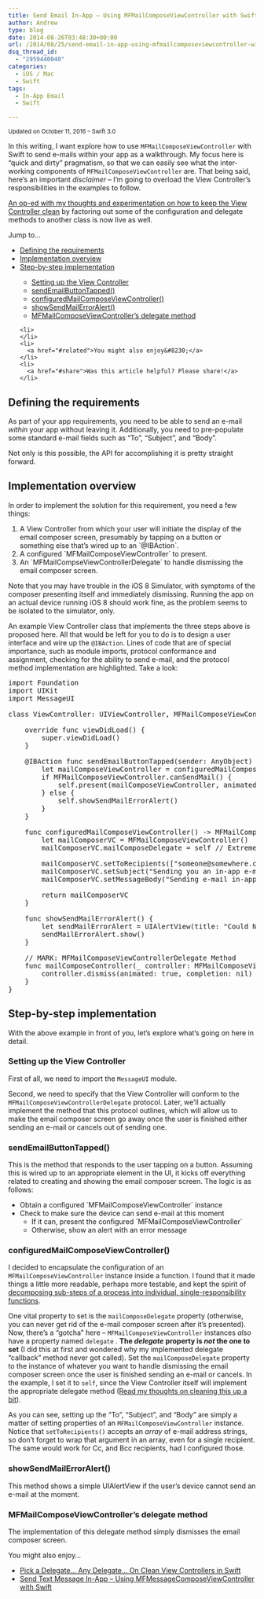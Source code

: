 ```yaml
---
title: Send Email In-App – Using MFMailComposeViewController with Swift
author: Andrew
type: blog
date: 2014-08-26T03:48:30+00:00
url: /2014/08/25/send-email-in-app-using-mfmailcomposeviewcontroller-with-swift/
dsq_thread_id:
  - "2959440040"
categories:
  - iOS / Mac
  - Swift
tags:
  - In-App Email
  - Swift

---
```

<small>Updated on October 11, 2016 &#8211; Swift 3.0</small>

In this writing, I want explore how to use `MFMailComposeViewController` with Swift to send e-mails within your app as a walkthrough. My focus here is &#8220;quick and dirty&#8221; pragmatism, so that we can easily see what the inter-working components of `MFMailComposeViewController` are. That being said, here&#8217;s an important _disclaimer_ &#8211; I&#8217;m going to overload the View Controller&#8217;s responsibilities in the examples to follow.

<a title="Pick a Delegate… Any Delegate… On Clean View Controllers in Swift" href="http://www.andrewcbancroft.com/2014/08/26/pick-a-delegate-clean-view-controllers-in-swift/" target="_blank">An op-ed with my thoughts and experimentation on how to keep the View Controller clean</a> by factoring out some of the configuration and delegate methods to another class is now live as well.

<div class="resources">
  <div class="resources-header">
    Jump to&#8230;
  </div>
  
  <ul class="resources-content">
    <li>
      <a href="#define-requirements">Defining the requirements</a>
    </li>
    <li>
      <a href="#implementation-overview">Implementation overview</a>
    </li>
    <li>
      <a href="#step-by-step-implementation">Step-by-step implementation</a>
    </li>
    <ul>
      <li>
        <a href="#vc-setup">Setting up the View Controller</a>
      </li>
      <li>
        <a href="#send-button-tapped">sendEmailButtonTapped()</a>
      </li>
      <li>
        <a href="#configured-controller">configuredMailComposeViewController()</a>
      </li>
      <li>
        <a href="#show-send-mail-error">showSendMailErrorAlert()</a>
      </li>
      <li>
        <a href="#delegate-method">MFMailComposeViewController&#8217;s delegate method</a>
      </li>
    </ul>
    
    <li>
    </li>
    <li>
      <a href="#related">You might also enjoy&#8230;</a>
    </li>
    <li>
      <a href="#share">Was this article helpful? Please share!</a>
    </li>
  </ul>
</div>

<a name="define-requirements" class="jump-target"></a>

## Defining the requirements

As part of your app requirements, you need to be able to send an e-mail _within_ your app without leaving it. Additionally, you need to pre-populate some standard e-mail fields such as &#8220;To&#8221;, &#8220;Subject&#8221;, and &#8220;Body&#8221;.

Not only is this possible, the API for accomplishing it is pretty straight forward.

<a name="implementation-overview" class="jump-target"></a>

## Implementation overview

In order to implement the solution for this requirement, you need a few things:

  1. A View Controller from which your user will initiate the display of the email composer screen, presumably by tapping on a button or something else that&#8217;s wired up to an \`@IBAction\`.
  2. A configured \`MFMailComposeViewController\` to present.
  3. An \`MFMailCompseViewControllerDelegate\` to handle dismissing the email composer screen.

Note that you may have trouble in the iOS 8 Simulator, with symptoms of the composer presenting itself and immediately dismissing. Running the app on an actual device running iOS 8 should work fine, as the problem seems to be isolated to the simulator, only.

<a name="//acbref-MFMailComposeViewControllerExample"></a>An example View Controller class that implements the three steps above is proposed here. All that would be left for you to do is to design a user interface and wire up the `@IBAction`. Lines of code that are of special importance, such as module imports, protocol conformance and assignment, checking for the ability to send e-mail, and the protocol method implementation are highlighted. Take a look:

<pre class="lang:swift mark:3,5,13,22,37-39 decode:true">import Foundation
import UIKit
import MessageUI

class ViewController: UIViewController, MFMailComposeViewControllerDelegate {
    
    override func viewDidLoad() {
        super.viewDidLoad()
    }
    
    @IBAction func sendEmailButtonTapped(sender: AnyObject) {
        let mailComposeViewController = configuredMailComposeViewController()
        if MFMailComposeViewController.canSendMail() {
            self.present(mailComposeViewController, animated: true, completion: nil)
        } else {
            self.showSendMailErrorAlert()
        }
    }
    
    func configuredMailComposeViewController() -> MFMailComposeViewController {
        let mailComposerVC = MFMailComposeViewController()
        mailComposerVC.mailComposeDelegate = self // Extremely important to set the --mailComposeDelegate-- property, NOT the --delegate-- property
        
        mailComposerVC.setToRecipients(["someone@somewhere.com"])
        mailComposerVC.setSubject("Sending you an in-app e-mail...")
        mailComposerVC.setMessageBody("Sending e-mail in-app is not so bad!", isHTML: false)
        
        return mailComposerVC
    }
    
    func showSendMailErrorAlert() {
        let sendMailErrorAlert = UIAlertView(title: "Could Not Send Email", message: "Your device could not send e-mail.  Please check e-mail configuration and try again.", delegate: self, cancelButtonTitle: "OK")
        sendMailErrorAlert.show()
    }
    
    // MARK: MFMailComposeViewControllerDelegate Method
    func mailComposeController(_ controller: MFMailComposeViewController, didFinishWith result: MFMailComposeResult, error: Error?) {
        controller.dismiss(animated: true, completion: nil)
    }
}</pre>

<a name="step-by-step-implementation" class="jump-target"></a>

## Step-by-step implementation

With the above example in front of you, let&#8217;s explore what&#8217;s going on here in detail.

<a name="vc-setup" class="jump-target"></a>

### Setting up the View Controller

First of all, we need to import the `MessageUI` module.

Second, we need to specify that the View Controller will conform to the `MFMailComposeViewControllerDelegate` protocol. Later, we&#8217;ll actually implement the method that this protocol outlines, which will allow us to make the email composer screen go away once the user is finished either sending an e-mail or cancels out of sending one.

<a name="send-button-tapped" class="jump-target"></a>

### sendEmailButtonTapped()

This is the method that responds to the user tapping on a button. Assuming this is wired up to an appropriate element in the UI, it kicks off everything related to creating and showing the email composer screen. The logic is as follows:

  * Obtain a configured \`MFMailComposeViewController\` instance
  * Check to make sure the device can send e-mail at this moment 
      * If it can, present the configured \`MFMailComposeViewController\`
      * Otherwise, show an alert with an error message

<a name="configured-controller" class="jump-target"></a>

### configuredMailComposeViewController()

I decided to encapsulate the configuration of an `MFMailComposeViewController` instance inside a function. I found that it made things a little more readable, perhaps more testable, and kept the spirit of [decomposing sub-steps of a process into individual, single-responsibility functions][1].

One vital property to set is the `mailComposeDelegate` property (otherwise, you can never get rid of the e-mail composer screen after it&#8217;s presented). Now, there&#8217;s a &#8220;gotcha&#8221; here &#8211; `MFMailComposeViewController` instances _also_ have a property named `delegate` . **The _delegate_** **property is _not_ the one to set** (I did this at first and wondered why my implemented delegate &#8220;callback&#8221; method never got called). Set the `mailComposeDelegate` property to the instance of whatever you want to handle dismissing the email composer screen once the user is finished sending an e-mail or cancels. In the example, I set it to `self`, since the View Controller itself will implement the appropriate delegate method (<a title="Pick a Delegate… Any Delegate… On Clean View Controllers in Swift" href="http://www.andrewcbancroft.com/2014/08/26/pick-a-delegate-clean-view-controllers-in-swift/" target="_blank">Read my thoughts on cleaning this up a bit</a>).

As you can see, setting up the &#8220;To&#8221;, &#8220;Subject&#8221;, and &#8220;Body&#8221; are simply a matter of setting properties of an `MFMailComposeViewController` instance. Notice that `setToRecipients()` accepts an _array_ of e-mail address strings, so don&#8217;t forget to wrap that argument in an array, even for a single recipient. The same would work for Cc, and Bcc recipients, had I configured those.

<a name="show-send-mail-error" class="jump-target"></a>

### showSendMailErrorAlert()

This method shows a simple UIAlertView if the user&#8217;s device cannot send an e-mail at the moment.

<a name="delegate-method" class="jump-target"></a>

### MFMailComposeViewController&#8217;s delegate method

The implementation of this delegate method simply dismisses the email composer screen.

<a name="related" class="jump-target"></a>

<div class="resources">
  <div class="resources-header">
    You might also enjoy&#8230;
  </div>
  
  <ul class="resources-content">
    <li>
      <i class="fa fa-angle-right"></i> <a href="http://www.andrewcbancroft.com/2014/08/26/pick-a-delegate-clean-view-controllers-in-swift/" title="Pick a Delegate… Any Delegate… On Clean View Controllers in Swift">Pick a Delegate… Any Delegate… On Clean View Controllers in Swift</a>
    </li>
    <li>
      <i class="fa fa-angle-right"></i> <a href="http://www.andrewcbancroft.com/2014/10/28/send-text-message-in-app-using-mfmessagecomposeviewcontroller-with-swift/" title="Send Text Message In-App – Using MFMessageComposeViewController with Swift">Send Text Message In-App – Using MFMessageComposeViewController with Swift</a>
    </li>
  </ul>
</div>

<a name="share" class="jump-target"></a>

 [1]: http://www.andrewcbancroft.com/2014/08/07/clean-coding-in-swift-functions/ "Clean Coding in Swift – Functions"